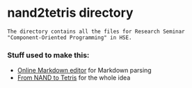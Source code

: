 # nand2tetris directory

```
The directory contains all the files for Research Seminar 
"Component-Oriented Programming" in HSE.
```

### Stuff used to make this:

 * [Online Markdown editor](https://jbt.github.io/markdown-editor) for Markdown parsing
 * [From NAND to Tetris](http://www.nand2tetris.org/) for the whole idea
